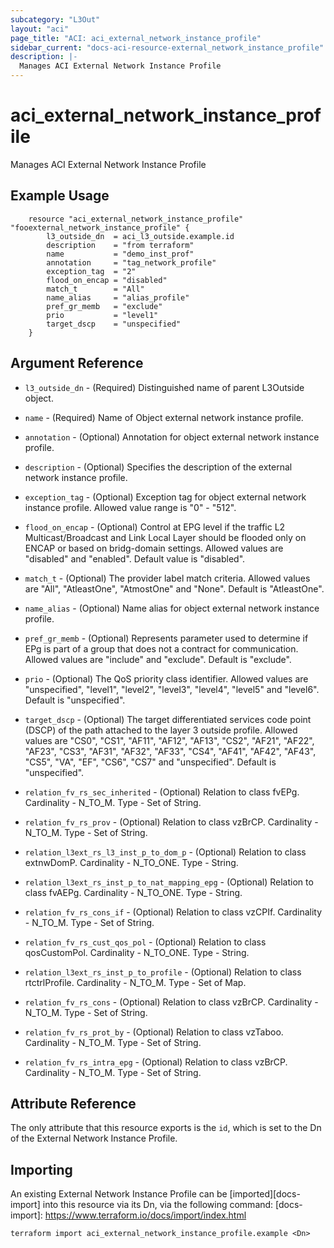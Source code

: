 ```yaml
---
subcategory: "L3Out"
layout: "aci"
page_title: "ACI: aci_external_network_instance_profile"
sidebar_current: "docs-aci-resource-external_network_instance_profile"
description: |-
  Manages ACI External Network Instance Profile
---
```


# aci_external_network_instance_profile

Manages ACI External Network Instance Profile

## Example Usage

```hcl
	resource "aci_external_network_instance_profile" "fooexternal_network_instance_profile" {
		l3_outside_dn  = aci_l3_outside.example.id
		description    = "from terraform"
		name           = "demo_inst_prof"
		annotation     = "tag_network_profile"
		exception_tag  = "2"
		flood_on_encap = "disabled"
		match_t        = "All"
		name_alias     = "alias_profile"
		pref_gr_memb   = "exclude"
		prio           = "level1"
		target_dscp    = "unspecified"
	}
```

## Argument Reference

- `l3_outside_dn` - (Required) Distinguished name of parent L3Outside object.
- `name` - (Required) Name of Object external network instance profile.
- `annotation` - (Optional) Annotation for object external network instance profile.
- `description` - (Optional) Specifies the description of the external network instance profile.
- `exception_tag` - (Optional) Exception tag for object external network instance profile. Allowed value range is "0" - "512".
- `flood_on_encap` - (Optional) Control at EPG level if the traffic L2 Multicast/Broadcast and Link Local Layer should be flooded only on ENCAP or based on bridg-domain settings. Allowed values are "disabled" and "enabled". Default value is "disabled".
- `match_t` - (Optional) The provider label match criteria. Allowed values are "All", "AtleastOne", "AtmostOne" and "None". Default is "AtleastOne".
- `name_alias` - (Optional) Name alias for object external network instance profile.
- `pref_gr_memb` - (Optional) Represents parameter used to determine if EPg is part of a group that does not a contract for communication. Allowed values are "include" and "exclude". Default is "exclude".

- `prio` - (Optional) The QoS priority class identifier. Allowed values are "unspecified", "level1", "level2", "level3", "level4", "level5" and "level6". Default is "unspecified".
- `target_dscp` - (Optional) The target differentiated services code point (DSCP) of the path attached to the layer 3 outside profile. Allowed values are "CS0", "CS1", "AF11", "AF12", "AF13", "CS2", "AF21", "AF22", "AF23", "CS3", "AF31", "AF32", "AF33", "CS4", "AF41", "AF42", "AF43", "CS5", "VA", "EF", "CS6", "CS7" and "unspecified". Default is "unspecified".

- `relation_fv_rs_sec_inherited` - (Optional) Relation to class fvEPg. Cardinality - N_TO_M. Type - Set of String.
- `relation_fv_rs_prov` - (Optional) Relation to class vzBrCP. Cardinality - N_TO_M. Type - Set of String.
- `relation_l3ext_rs_l3_inst_p_to_dom_p` - (Optional) Relation to class extnwDomP. Cardinality - N_TO_ONE. Type - String.
- `relation_l3ext_rs_inst_p_to_nat_mapping_epg` - (Optional) Relation to class fvAEPg. Cardinality - N_TO_ONE. Type - String.
- `relation_fv_rs_cons_if` - (Optional) Relation to class vzCPIf. Cardinality - N_TO_M. Type - Set of String.
- `relation_fv_rs_cust_qos_pol` - (Optional) Relation to class qosCustomPol. Cardinality - N_TO_ONE. Type - String.
- `relation_l3ext_rs_inst_p_to_profile` - (Optional) Relation to class rtctrlProfile. Cardinality - N_TO_M. Type - Set of Map.
- `relation_fv_rs_cons` - (Optional) Relation to class vzBrCP. Cardinality - N_TO_M. Type - Set of String.
- `relation_fv_rs_prot_by` - (Optional) Relation to class vzTaboo. Cardinality - N_TO_M. Type - Set of String.
- `relation_fv_rs_intra_epg` - (Optional) Relation to class vzBrCP. Cardinality - N_TO_M. Type - Set of String.

## Attribute Reference

The only attribute that this resource exports is the `id`, which is set to the
Dn of the External Network Instance Profile.

## Importing

An existing External Network Instance Profile can be [imported][docs-import] into this resource via its Dn, via the following command:
[docs-import]: https://www.terraform.io/docs/import/index.html

```
terraform import aci_external_network_instance_profile.example <Dn>
```
